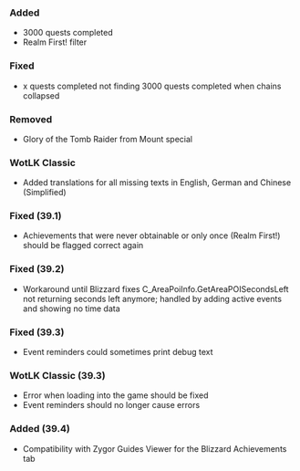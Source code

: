 ### Added
- 3000 quests completed
- Realm First! filter

### Fixed
- x quests completed not finding 3000 quests completed when chains collapsed

### Removed
- Glory of the Tomb Raider from Mount special

### WotLK Classic
- Added translations for all missing texts in English, German and Chinese (Simplified)

### Fixed (39.1)
- Achievements that were never obtainable or only once (Realm First!) should be flagged correct again

### Fixed (39.2)
- Workaround until Blizzard fixes C_AreaPoiInfo.GetAreaPOISecondsLeft not returning seconds left anymore; handled by adding active events and showing no time data

### Fixed (39.3)
- Event reminders could sometimes print debug text

### WotLK Classic (39.3)
- Error when loading into the game should be fixed
- Event reminders should no longer cause errors

### Added (39.4)
- Compatibility with Zygor Guides Viewer for the Blizzard Achievements tab